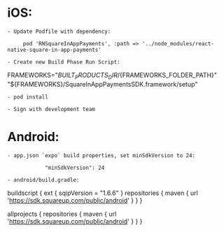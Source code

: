 iOS:
====

    - Update Podfile with dependency:

         pod 'RNSquareInAppPayments', :path => '../node_modules/react-native-square-in-app-payments'

    - Create new Build Phase Run Script:

 FRAMEWORKS="${BUILT_PRODUCTS_DIR}/${FRAMEWORKS_FOLDER_PATH}"
"${FRAMEWORKS}/SquareInAppPaymentsSDK.framework/setup"

    - pod install

    - Sign with development team



Android:
=========

    - app.json `expo` build properties, set minSdkVersion to 24:

                "minSdkVersion": 24

    - android/build.gradle:

buildscript {
    ext {
        sqipVersion = "1.6.6"
    }
    repositories {
        maven {
          url 'https://sdk.squareup.com/public/android'
       }
    }
}

allprojects {
    repositories {
        maven {
          url 'https://sdk.squareup.com/public/android'
       }
    }
}
